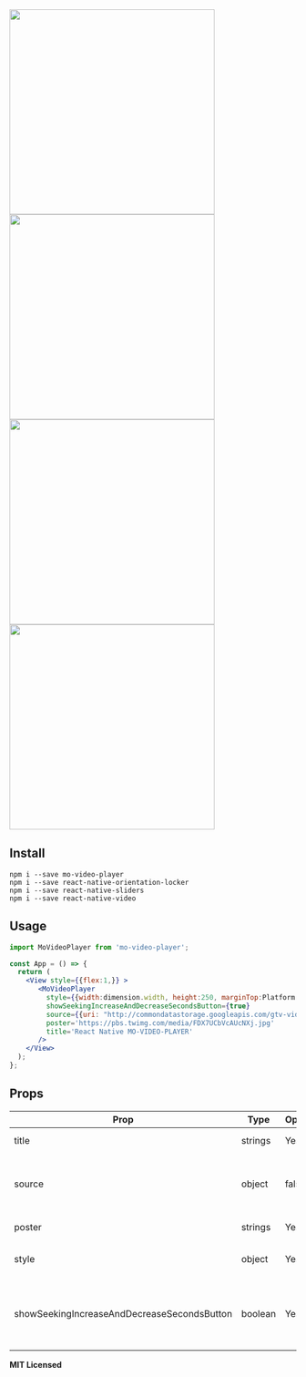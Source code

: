 

<img src="https://i.ibb.co/txyZtYV/image1.jpg" width="360">
<img src="https://i.ibb.co/gv1cZWT/image3.jpg" width="360">
<br/>
<img src="https://i.ibb.co/6tQ6GVY/image4.jpg" width="360">
<img src="https://i.ibb.co/LP4Nkyz/image5.jpg" width="360">


## Install

```shell
npm i --save mo-video-player
npm i --save react-native-orientation-locker
npm i --save react-native-sliders
npm i --save react-native-video
```

## Usage

```jsx
import MoVideoPlayer from 'mo-video-player';

const App = () => {
  return (
    <View style={{flex:1,}} >
       <MoVideoPlayer 
         style={{width:dimension.width, height:250, marginTop:Platform.OS=='ios'?30:0,}}
         showSeekingIncreaseAndDecreaseSecondsButton={true}
         source={{uri: "http://commondatastorage.googleapis.com/gtv-videos-bucket/sample/BigBuckBunny.mp4"}}
         poster='https://pbs.twimg.com/media/FDX7UCbVcAUcNXj.jpg'
         title='React Native MO-VIDEO-PLAYER'
       />
    </View>
  );
};
```

## Props

Prop                  | Type     | Optional | Default                   | Description
--------------------- | -------- | -------- | ------------------------- | -----------
title                 | strings  | Yes      | ''                        | title of video
source                | object   | false    | null                      | source of video ex: source={{uri:'video-url'}}
poster                | strings  | Yes      | ''                        | poster of video 
style                 | object   | Yes      | {alignSelf:'center', height:200, width:330,} | style of video
showSeekingIncreaseAndDecreaseSecondsButton | boolean  | Yes      | yes                        | show increase and decrease 10 seconds buttons 

**MIT Licensed**
